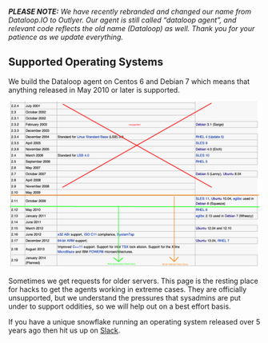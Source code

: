 _**PLEASE NOTE:** We have recently rebranded and changed our name from Dataloop.IO to Outlyer. Our agent is still called “dataloop agent”, and relevant code reflects the old name (Dataloop) as well. Thank you for your patience as we update everything._

## Supported Operating Systems

We build the Dataloop agent on Centos 6 and Debian 7 which means that anything released in May 2010 or later is supported.

![Supported OS](/img/agent_binary_support.png)

Sometimes we get requests for older servers. This page is the resting place for hacks to get the agents working in extreme cases. They are officially unsupported, but we understand the pressures that sysadmins are put under to support oddities, so we will help out on a best effort basis.

If you have a unique snowflake running an operating system released over 5 years ago then hit us up on [Slack](https://slack.dataloop.io).
